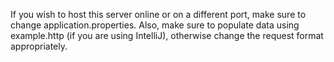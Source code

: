 If you wish to host this server online or on a different port, make sure to change application.properties. Also, make sure to populate data using example.http (if you are using IntelliJ), otherwise change the request format
appropriately.
